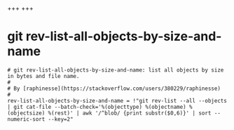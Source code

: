 +++
+++

# git rev-list-all-objects-by-size-and-name

```gitconfig
# git rev-list-all-objects-by-size-and-name: list all objects by size in bytes and file name.
#
# By [raphinesse](https://stackoverflow.com/users/380229/raphinesse)
#
rev-list-all-objects-by-size-and-name = !"git rev-list --all --objects | git cat-file --batch-check='%(objecttype) %(objectname) %(objectsize) %(rest)' | awk '/^blob/ {print substr($0,6)}' | sort --numeric-sort --key=2"
```